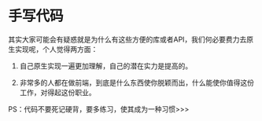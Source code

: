# 手写代码
其实大家可能会有疑惑就是为什么有这些方便的库或者API，我们何必要费力去原生实现呢，个人觉得两方面：

1. 自己原生实现一遍更加理解，自己的潜在实力是提高的。

2. 非常多的人都在做前端，到底是什么东西使你脱颖而出，什么能使你值得这份工作，对得起这份职业。

PS：代码不要死记硬背，要多练习，使其成为一种习惯>>>
